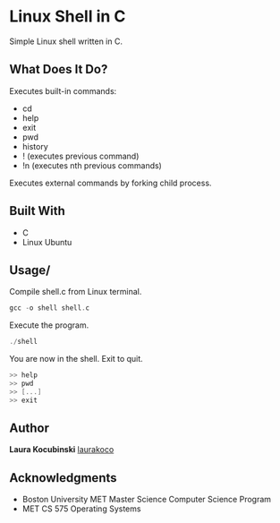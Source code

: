 # Linux Shell in C

Simple Linux shell written in C.

## What Does It Do?

Executes built-in commands:

* cd
* help
* exit
* pwd
* history
* ! (executes previous command)
* !n (executes nth previous commands)

Executes external commands by forking child process.

## Built With

* C
* Linux Ubuntu

## Usage/

Compile shell.c from Linux terminal.

```c
gcc -o shell shell.c
```

Execute the program.

```c
./shell
```

You are now in the shell. Exit to quit.

```c
>> help
>> pwd
>> [...]
>> exit
```

## Author

**Laura Kocubinski** [laurakoco](https://github.com/laurakoco)

## Acknowledgments

* Boston University MET Master Science Computer Science Program
* MET CS 575 Operating Systems
